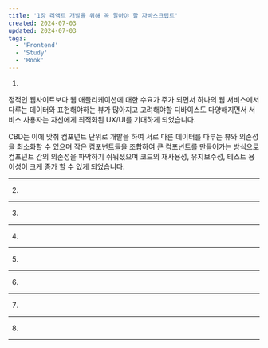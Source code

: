 ```yaml
---
title: '1장 리액트 개발을 위해 꼭 알아야 할 자바스크립트'
created: 2024-07-03
updated: 2024-07-03
tags:
  - 'Frontend'
  - 'Study'
  - 'Book'
---
```



1. 

정적인 웹사이트보다 웹 애플리케이션에 대한 수요가 주가 되면서 하나의 웹 서비스에서 다루는 데이터와 표현해야하는 뷰가 많아지고 고려해야할 디바이스도 다양해지면서 서비스 사용자는 자신에게 최적화된 UX/UI를 기대하게 되었습니다.

CBD는 이에 맞춰 컴포넌트 단위로 개발을 하여 서로 다른 데이터를 다루는 뷰와 의존성을 최소화할 수 있으며 작은 컴포넌트들을 조합하여 큰 컴포넌트를 만들어가는 방식으로 컴포넌트 간의 의존성을 파악하기 쉬워졌으며  코드의 재사용성, 유지보수성, 테스트 용이성이 크게 증가 할 수 있게 되었습니다.

---

2. 

---

3. 

---
4. 

---
5. 

---
6. 

---
7.

---
8.
---




